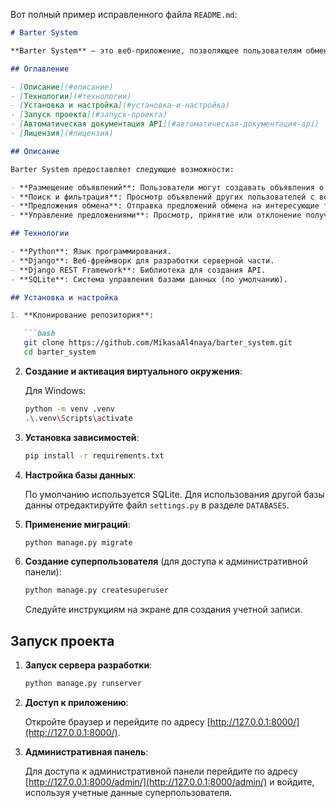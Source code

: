 Вот полный пример исправленного файла `README.md`:

```markdown
# Barter System

**Barter System** — это веб-приложение, позволяющее пользователям обмениваться товарами. Пользователи могут размещать объявления о товарах и предлагать обмены другим пользователям.

## Оглавление

- [Описание](#описание)
- [Технологии](#технологии)
- [Установка и настройка](#установка-и-настройка)
- [Запуск проекта](#запуск-проекта)
- [Автоматическая документация API](#автоматическая-документация-api)
- [Лицензия](#лицензия)

## Описание

Barter System предоставляет следующие возможности:

- **Размещение объявлений**: Пользователи могут создавать объявления о товарах, которые они хотят обменять.
- **Поиск и фильтрация**: Просмотр объявлений других пользователей с возможностью фильтрации по категориям и интересам.
- **Предложения обмена**: Отправка предложений обмена на интересующие товары.
- **Управление предложениями**: Просмотр, принятие или отклонение полученных предложений.

## Технологии

- **Python**: Язык программирования.
- **Django**: Веб-фреймворк для разработки серверной части.
- **Django REST Framework**: Библиотека для создания API.
- **SQLite**: Система управления базами данных (по умолчанию).

## Установка и настройка

1. **Клонирование репозитория**:

   ```bash
   git clone https://github.com/MikasaAl4naya/barter_system.git
   cd barter_system
   ```

2. **Создание и активация виртуального окружения**:

   Для Windows:

   ```bash
   python -m venv .venv
   .\.venv\Scripts\activate
   ```

3. **Установка зависимостей**:

   ```bash
   pip install -r requirements.txt
   ```

4. **Настройка базы данных**:

   По умолчанию используется SQLite. Для использования другой базы данны отредактируйте файл `settings.py` в разделе `DATABASES`.

5. **Применение миграций**:

   ```bash
   python manage.py migrate
   ```

6. **Создание суперпользователя** (для доступа к административной панели):

   ```bash
   python manage.py createsuperuser
   ```

   Следуйте инструкциям на экране для создания учетной записи.

## Запуск проекта

1. **Запуск сервера разработки**:

   ```bash
   python manage.py runserver
   ```

2. **Доступ к приложению**:

   Откройте браузер и перейдите по адресу [http://127.0.0.1:8000/](http://127.0.0.1:8000/).

3. **Административная панель**:

   Для доступа к административной панели перейдите по адресу [http://127.0.0.1:8000/admin/](http://127.0.0.1:8000/admin/) и войдите, используя учетные данные суперпользователя.
